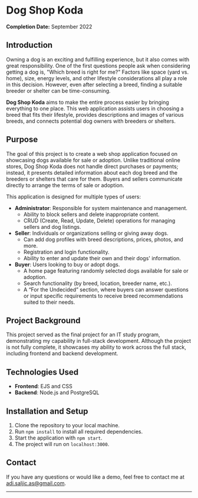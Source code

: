 # Dog Shop Koda

**Completion Date:** September 2022

## Introduction
Owning a dog is an exciting and fulfilling experience, but it also comes with great responsibility. One of the first questions people ask when considering getting a dog is, "Which breed is right for me?" Factors like space (yard vs. home), size, energy levels, and other lifestyle considerations all play a role in this decision. However, even after selecting a breed, finding a suitable breeder or shelter can be time-consuming.

**Dog Shop Koda** aims to make the entire process easier by bringing everything to one place. This web application assists users in choosing a breed that fits their lifestyle, provides descriptions and images of various breeds, and connects potential dog owners with breeders or shelters.

## Purpose
The goal of this project is to create a web shop application focused on showcasing dogs available for sale or adoption. Unlike traditional online stores, Dog Shop Koda does not handle direct purchases or payments; instead, it presents detailed information about each dog breed and the breeders or shelters that care for them. Buyers and sellers communicate directly to arrange the terms of sale or adoption.

This application is designed for multiple types of users:
- **Administrator**: Responsible for system maintenance and management.
  - Ability to block sellers and delete inappropriate content.
  - CRUD (Create, Read, Update, Delete) operations for managing sellers and dog listings.
- **Seller**: Individuals or organizations selling or giving away dogs.
  - Can add dog profiles with breed descriptions, prices, photos, and more.
  - Registration and login functionality.
  - Ability to enter and update their own and their dogs' information.
- **Buyer**: Users looking to buy or adopt dogs.
  - A home page featuring randomly selected dogs available for sale or adoption.
  - Search functionality (by breed, location, breeder name, etc.).
  - A “For the Undecided” section, where buyers can answer questions or input specific requirements to receive breed recommendations suited to their needs.

## Project Background
This project served as the final project for an IT study program, demonstrating my capability in full-stack development. Although the project is not fully complete, it showcases my ability to work across the full stack, including frontend and backend development.

## Technologies Used
- **Frontend**: EJS and CSS
- **Backend**: Node.js and PostgreSQL

## Installation and Setup
1. Clone the repository to your local machine.
2. Run `npm install` to install all required dependencies.
3. Start the application with `npm start`.
4. The project will run on `localhost:3000`.

## Contact
If you have any questions or would like a demo, feel free to contact me at adi.saljic.as@gmail.com.

---


